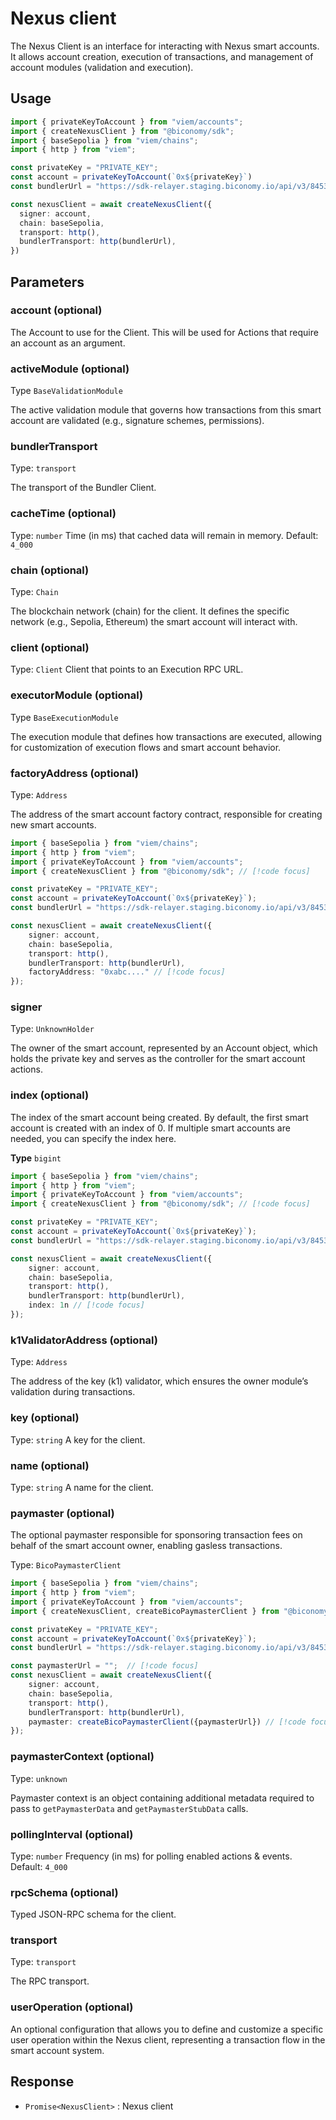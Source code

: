 # Nexus client

The Nexus Client is an interface for interacting with Nexus smart accounts. It allows account creation, execution of transactions, and management of account modules (validation and execution). 

## Usage

```typescript twoslash
import { privateKeyToAccount } from "viem/accounts";
import { createNexusClient } from "@biconomy/sdk";
import { baseSepolia } from "viem/chains"; 
import { http } from "viem"; 

const privateKey = "PRIVATE_KEY";
const account = privateKeyToAccount(`0x${privateKey}`)
const bundlerUrl = "https://sdk-relayer.staging.biconomy.io/api/v3/84532/nJPK7B3ru.dd7f7861-190d-41bd-af80-6877f74b8f44"; 

const nexusClient = await createNexusClient({
  signer: account, 
  chain: baseSepolia,
  transport: http(), 
  bundlerTransport: http(bundlerUrl), 
})
```
## Parameters

### account (optional)

The Account to use for the Client. This will be used for Actions that require an account as an argument.

### activeModule (optional)

Type `BaseValidationModule`

The active validation module that governs how transactions from this smart account are validated (e.g., signature schemes, permissions).

### bundlerTransport

Type: `transport`

The transport of the Bundler Client.

### cacheTime (optional)

Type: `number`
Time (in ms) that cached data will remain in memory.
Default: `4_000`

### chain (optional)
Type: `Chain`

The blockchain network (chain) for the client. It defines the specific network (e.g., Sepolia, Ethereum) the smart account will interact with.

### client (optional)

Type: `Client`
Client that points to an Execution RPC URL.


### executorModule (optional)

Type `BaseExecutionModule`

The execution module that defines how transactions are executed, allowing for customization of execution flows and smart account behavior.

### factoryAddress (optional)

Type: `Address`

The address of the smart account factory contract, responsible for creating new smart accounts.

```typescript twoslash
import { baseSepolia } from "viem/chains"; 
import { http } from "viem";
import { privateKeyToAccount } from "viem/accounts";
import { createNexusClient } from "@biconomy/sdk"; // [!code focus] 

const privateKey = "PRIVATE_KEY";
const account = privateKeyToAccount(`0x${privateKey}`);
const bundlerUrl = "https://sdk-relayer.staging.biconomy.io/api/v3/84532/nJPK7B3ru.dd7f7861-190d-41bd-af80-6877f74b8f44";

const nexusClient = await createNexusClient({
    signer: account,
    chain: baseSepolia,
    transport: http(),
    bundlerTransport: http(bundlerUrl),
    factoryAddress: "0xabc...." // [!code focus] 
});
```

### signer 
Type: `UnknownHolder`

The owner of the smart account, represented by an Account object, which holds the private key and serves as the controller for the smart account actions.

### index (optional)
The index of the smart account being created. By default, the first smart account is created with an index of 0. If multiple smart accounts are needed, you can specify the index here.

**Type** `bigint`

```typescript twoslash
import { baseSepolia } from "viem/chains"; 
import { http } from "viem";
import { privateKeyToAccount } from "viem/accounts";
import { createNexusClient } from "@biconomy/sdk"; // [!code focus] 

const privateKey = "PRIVATE_KEY";
const account = privateKeyToAccount(`0x${privateKey}`);
const bundlerUrl = "https://sdk-relayer.staging.biconomy.io/api/v3/84532/nJPK7B3ru.dd7f7861-190d-41bd-af80-6877f74b8f44";

const nexusClient = await createNexusClient({
    signer: account,
    chain: baseSepolia,
    transport: http(),
    bundlerTransport: http(bundlerUrl),
    index: 1n // [!code focus] 
});

```

### k1ValidatorAddress (optional)

Type: `Address`

The address of the key (k1) validator, which ensures the owner module’s validation during transactions.


### key (optional)
Type: `string`
A key for the client.


### name (optional)
Type: `string`
A name for the client.


### paymaster (optional)

The optional paymaster responsible for sponsoring transaction fees on behalf of the smart account owner, enabling gasless transactions.

Type: `BicoPaymasterClient`

```typescript twoslash
import { baseSepolia } from "viem/chains"; 
import { http } from "viem";
import { privateKeyToAccount } from "viem/accounts";
import { createNexusClient, createBicoPaymasterClient } from "@biconomy/sdk"; // [!code focus] 

const privateKey = "PRIVATE_KEY";
const account = privateKeyToAccount(`0x${privateKey}`);
const bundlerUrl = "https://sdk-relayer.staging.biconomy.io/api/v3/84532/nJPK7B3ru.dd7f7861-190d-41bd-af80-6877f74b8f44";

const paymasterUrl = "";  // [!code focus] 
const nexusClient = await createNexusClient({
    signer: account,
    chain: baseSepolia,
    transport: http(),
    bundlerTransport: http(bundlerUrl),
    paymaster: createBicoPaymasterClient({paymasterUrl}) // [!code focus] 
});

```


### paymasterContext (optional)
Type: `unknown`

Paymaster context is an object containing additional metadata required to pass to `getPaymasterData` and `getPaymasterStubData` calls.


### pollingInterval (optional)

Type: `number`
Frequency (in ms) for polling enabled actions & events.
Default: `4_000`


### rpcSchema (optional)

Typed JSON-RPC schema for the client.


### transport
Type: `transport`

The RPC transport.


### userOperation (optional)

An optional configuration that allows you to define and customize a specific user operation within the Nexus client, representing a transaction flow in the smart account system.


## Response
- `Promise<NexusClient>` : Nexus client



